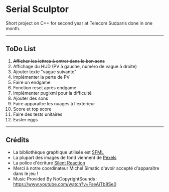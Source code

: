 # Serial Sculptor
Short project on C++ for second year at Telecom Sudparis done in one month.

---
## ToDo List

1. ~~Afficher les lettres à entrer dans le bon sens~~ 
2. Affichage du HUD (PV à gauche, numéro de vague à droite) 
3. Ajouter texte "vague suivante" 
4. Implémenter la perte de PV 
5. Faire un endgame 
6. Fonction reset après endgame 
7. Implémenter pugixml pour la difficulté 
8. Ajouter des sons 
9. Faire apparaître les nuages à l'exterieur 
10. Score et top score 
11. Faire des tests unitaires 
12. Easter eggs 

---
## Crédits
* La bibliothèque graphique utilisée est [SFML](https://www.sfml-dev.org/index-fr.php "Lien vers le site SFML")
* La plupart des images de fond viennent de [Pexels](https://www.pexels.com/ "Aller vers le site pexels.com")
* La police d'écriture [Silent Reaction](http://www.1001freefonts.com/silent_reaction.font "Lien vers la page de téléchargement de la police")
* Merci à notre coordinateur Michel Simatic d'avoir accepté d'apparaître dans le jeu !
* Music Provided By NoCopyrightSounds : https://www.youtube.com/watch?v=FseAiTb8Se0
